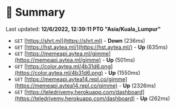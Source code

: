 # 📖 Summary
Last updated: **12/6/2022, 12:39:11 PTG "Asia/Kuala_Lumpur"**

- `GET` [https://shrt.ml](https://shrt.ml) - **Down** (236ms)
- `GET` [https://hst.aytea.ml/](https://hst.aytea.ml/) - **Up** (635ms)
- `GET` [https://memeapi.aytea.ml/gimme](https://memeapi.aytea.ml/gimme) - **Up** (501ms)
- `GET` [https://color.aytea.ml/4b31d6.png](https://color.aytea.ml/4b31d6.png) - **Up** (1550ms)
- `GET` [https://memeapi.aytea14.repl.co/gimme](https://memeapi.aytea14.repl.co/gimme) - **Up** (2326ms)
- `GET` [https://teledrivemy.herokuapp.com/dashboard](https://teledrivemy.herokuapp.com/dashboard) - **Up** (262ms)
